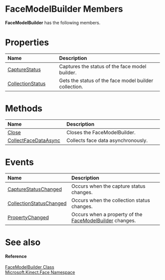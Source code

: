 FaceModelBuilder Members  
========================  

**FaceModelBuilder** has the following members.  

<span id="publicpropertiesSection"></span>

Properties  
==========  

<table>
<colgroup>
<col width="30%" />
<col width="60%" />
</colgroup>
<thead>
<tr class="header">
<th align="left">Name</th>
<th align="left">Description</th>
</tr>
</thead>
<tbody>
<tr class="odd">
<td align="left"><a href="Properties/CaptureStatus_Property.md">CaptureStatus</a></td>
<td align="left">Captures the status of the face model builder.</td>
</tr>
<tr class="even">
<td align="left"><a href="Properties/CollectionStatus_Property.md">CollectionStatus</a></td>
<td align="left">Gets the status of the face model builder collection.</td>
</tr>
</tbody>
</table>

<span id="publicmethodsSection"></span>

Methods  
=======  

<table>
<colgroup>
<col width="30%" />
<col width="60%" />
</colgroup>
<thead>
<tr class="header">
<th align="left">Name</th>
<th align="left">Description</th>
</tr>
</thead>
<tbody>
<tr class="odd">
<td align="left"><a href="Methods/Close_Method.md">Close</a></td>
<td align="left">Closes the FaceModelBuilder.</td>
</tr>
<tr class="even">
<td align="left"><a href="Methods/CollectFaceDataAsync_Method.md">CollectFaceDataAsync</a></td>
<td align="left">Collects face data asynchronously.</td>
</tr>
</tbody>
</table>

<span id="publiceventsSection"></span>

Events  
======  

<table>
<colgroup>
<col width="30%" />
<col width="60%" />
</colgroup>
<thead>
<tr class="header">
<th align="left">Name</th>
<th align="left">Description</th>
</tr>
</thead>
<tbody>
<tr class="odd">
<td align="left"><a href="Events/CaptureStatusChanged_Event.md">CaptureStatusChanged</a></td>
<td align="left">Occurs when the capture status changes.</td>
</tr>
<tr class="even">
<td align="left"><a href="Events/CollectionStatusChanged.md">CollectionStatusChanged</a></td>
<td align="left">Occurs when the collection status changes.</td>
</tr>
<tr class="odd">
<td align="left"><a href="Events/PropertyChanged_Event.md">PropertyChanged</a></td>
<td align="left">Occurs when a property of the <a href="../FaceModelBuilder_Class.md">FaceModelBuilder</a> changes.</td>
</tr>
</tbody>
</table>

<span id="ID4EK"></span>

See also  
========  

<span id="ID4EM"></span>
#### Reference  

[FaceModelBuilder Class](../FaceModelBuilder_Class.md)  
 [Microsoft.Kinect.Face Namespace](../../Kinect.Face.md)  



<!--Please do not edit the data in the comment block below.-->
<!--
TOCTitle : FaceModelBuilder Members
RLTitle : FaceModelBuilder Members
KeywordF : Microsoft.Kinect.Face.FaceModelBuilder
KeywordF : FaceModelBuilder
KeywordK : FaceModelBuilder class
KeywordK : FaceModelBuilder class, all members
KeywordK : Microsoft.Kinect.Face.FaceModelBuilder class
HelpPriority : 1
KeywordA : AllMembers.T:Microsoft.Kinect.Face.FaceModelBuilder
AssetID : AllMembers.T:Microsoft.Kinect.Face.FaceModelBuilder
Locale : en-us
CommunityContent : 1
TargetOS : Windows
TopicType : kbSyntax
DocSet : K4Wv2
ProjType : K4Wv2Proj
Technology : Kinect for Windows
Product : Kinect for Windows SDK v2
productversion : 20
-->
